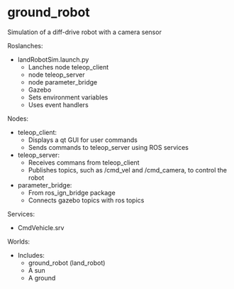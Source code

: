 # ground_robot
Simulation of a diff-drive robot with a camera sensor

Roslanches:
- landRobotSim.launch.py
  - Lanches node teleop_client
  - node teleop_server
  - node parameter_bridge
  - Gazebo
  - Sets environment variables
  - Uses event handlers
  
Nodes:
- teleop_client: 
  - Displays a qt GUI for user commands
  - Sends commands to teleop_server using ROS services
- teleop_server:
  - Receives commans from teleop_client
  - Publishes topics, such as /cmd_vel and /cmd_camera, to control the robot
- parameter_bridge:
  - From ros_ign_bridge package
  - Connects gazebo topics with ros topics 

Services:
- CmdVehicle.srv

Worlds:
- Includes:
  - ground_robot (land_robot)
  - A sun
  - A ground

